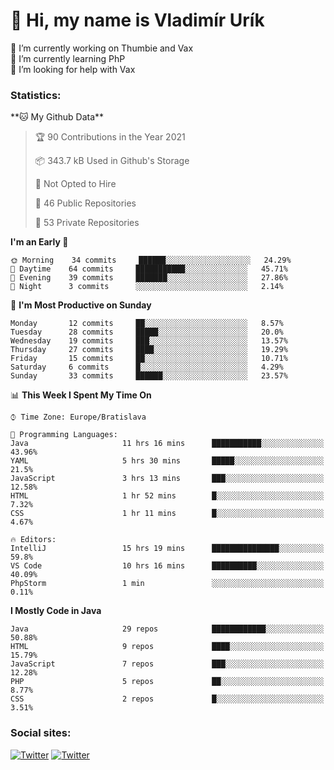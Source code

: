 <h1> 👋 Hi, my name is Vladimír Urík</h1>
<p>
 🔭 I’m currently working on Thumbie and Vax<br>
 🌱 I’m currently learning PhP<br>
 🤔 I’m looking for help with Vax<br>
</p>
<h3>Statistics:</h3>
<!--START_SECTION:waka-->
**🐱 My Github Data** 

> 🏆 90 Contributions in the Year 2021
 > 
> 📦 343.7 kB Used in Github's Storage 
 > 
> 🚫 Not Opted to Hire
 > 
> 📜 46 Public Repositories 
 > 
> 🔑 53 Private Repositories  
 > 
**I'm an Early 🐤** 

```text
🌞 Morning    34 commits     ██████░░░░░░░░░░░░░░░░░░░   24.29% 
🌆 Daytime    64 commits     ███████████░░░░░░░░░░░░░░   45.71% 
🌃 Evening    39 commits     ███████░░░░░░░░░░░░░░░░░░   27.86% 
🌙 Night      3 commits      ░░░░░░░░░░░░░░░░░░░░░░░░░   2.14%

```
📅 **I'm Most Productive on Sunday** 

```text
Monday       12 commits     ██░░░░░░░░░░░░░░░░░░░░░░░   8.57% 
Tuesday      28 commits     █████░░░░░░░░░░░░░░░░░░░░   20.0% 
Wednesday    19 commits     ███░░░░░░░░░░░░░░░░░░░░░░   13.57% 
Thursday     27 commits     ████░░░░░░░░░░░░░░░░░░░░░   19.29% 
Friday       15 commits     ██░░░░░░░░░░░░░░░░░░░░░░░   10.71% 
Saturday     6 commits      █░░░░░░░░░░░░░░░░░░░░░░░░   4.29% 
Sunday       33 commits     ██████░░░░░░░░░░░░░░░░░░░   23.57%

```


📊 **This Week I Spent My Time On** 

```text
⌚︎ Time Zone: Europe/Bratislava

💬 Programming Languages: 
Java                     11 hrs 16 mins      ███████████░░░░░░░░░░░░░░   43.96% 
YAML                     5 hrs 30 mins       █████░░░░░░░░░░░░░░░░░░░░   21.5% 
JavaScript               3 hrs 13 mins       ███░░░░░░░░░░░░░░░░░░░░░░   12.58% 
HTML                     1 hr 52 mins        █░░░░░░░░░░░░░░░░░░░░░░░░   7.32% 
CSS                      1 hr 11 mins        █░░░░░░░░░░░░░░░░░░░░░░░░   4.67%

🔥 Editors: 
IntelliJ                 15 hrs 19 mins      ███████████████░░░░░░░░░░   59.8% 
VS Code                  10 hrs 16 mins      ██████████░░░░░░░░░░░░░░░   40.09% 
PhpStorm                 1 min               ░░░░░░░░░░░░░░░░░░░░░░░░░   0.11%

```

**I Mostly Code in Java** 

```text
Java                     29 repos            ████████████░░░░░░░░░░░░░   50.88% 
HTML                     9 repos             ████░░░░░░░░░░░░░░░░░░░░░   15.79% 
JavaScript               7 repos             ███░░░░░░░░░░░░░░░░░░░░░░   12.28% 
PHP                      5 repos             ██░░░░░░░░░░░░░░░░░░░░░░░   8.77% 
CSS                      2 repos             █░░░░░░░░░░░░░░░░░░░░░░░░   3.51%

```



<!--END_SECTION:waka-->

<h3>Social sites:</h3>
<p><a href="https://twitter.com/GGGEDR" target="_blank"><img alt="Twitter" src="https://img.shields.io/badge/twitter-%231DA1F2.svg?&style=for-the-badge&logo=twitter&logoColor=white" /></a> <a href="https://www.reddit.com/user/GGGEDR" target="_blank"><img alt="Twitter" src="https://img.shields.io/badge/reddit-%23FE6262.svg?&style=for-the-badge&logo=reddit&logoColor=white" /></a>
</p>
